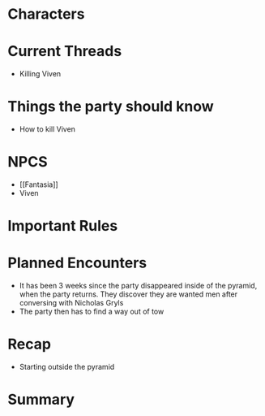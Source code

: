# Characters


# Current Threads
- Killing Viven

# Things the party should know
- How to kill Viven
# NPCS
- [[Fantasia]]
- Viven

# Important Rules

# Planned Encounters
- It has been 3 weeks since the party disappeared inside of the pyramid, when the party returns. They discover they are wanted men after conversing with Nicholas Gryls
- The party then has to find a way out of tow
# Recap
- Starting outside the pyramid
# Summary